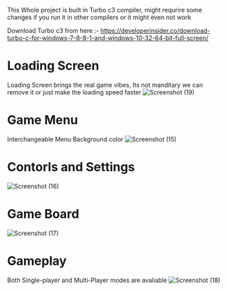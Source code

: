 This Whole project is built in Turbo c3 compiler, might requrire some changes if you run it in other compilers or it might even not work

Download Turbo c3 from here :- https://developerinsider.co/download-turbo-c-for-windows-7-8-8-1-and-windows-10-32-64-bit-full-screen/

# Loading Screen 
Loading Screen brings the real game vibes, Its not manditary we can remove it or just make the loading speed faster
![Screenshot (19)](https://user-images.githubusercontent.com/122479676/222082298-82e5ed4d-f67c-4eb2-9130-a157ca6bf64d.png)

# Game Menu
Interchangeable Menu Background color
![Screenshot (15)](https://user-images.githubusercontent.com/122479676/222083225-0e4434df-dad7-4c98-8d59-61eb6c74ad14.png)

# Contorls and Settings
![Screenshot (16)](https://user-images.githubusercontent.com/122479676/222082382-e965659f-cd85-420f-9a10-e98bb260f2af.png)

# Game Board
![Screenshot (17)](https://user-images.githubusercontent.com/122479676/222082420-da920102-2198-4bba-9b17-680cd507fd41.png)

# Gameplay
Both Single-player and Multi-Player modes are avaliable
![Screenshot (18)](https://user-images.githubusercontent.com/122479676/222082450-86523ce9-4afe-4519-9750-6d5e14a9581f.png)

